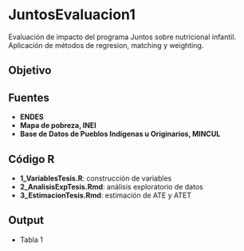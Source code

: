 # JuntosEvaluacion1
Evaluación de impacto del programa Juntos sobre nutricional infantil. Aplicación de métodos de regresion, matching y weighting.

## Objetivo

## Fuentes
- **ENDES**
- **Mapa de pobreza, INEI**
- **Base de Datos de Pueblos Indígenas u Originarios, MINCUL**

## Código R
- **1_VariablesTesis.R**: construcción de variables
- **2_AnalisisExpTesis.Rmd**: análisis exploratorio de datos
- **3_EstimacionTesis.Rmd**: estimación de ATE y ATET

## Output
- Tabla 1
